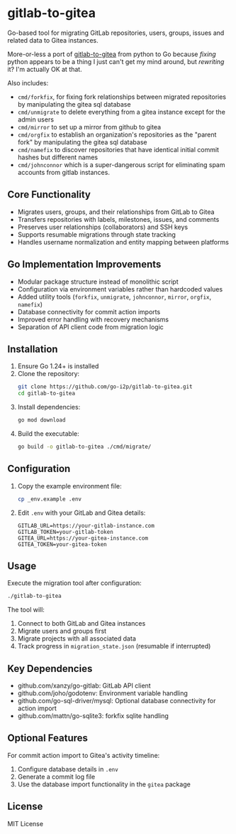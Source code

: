 # gitlab-to-gitea

Go-based tool for migrating GitLab repositories, users, groups, issues and related data to Gitea instances.

More-or-less a port of [gitlab-to-gitea](https://git.autonomic.zone/kawaiipunk/gitlab-to-gitea) from python to Go because *fixing* python appears to be a thing I just can't get my mind around, but *rewriting* it? I'm actually OK at that.

Also includes:
 - `cmd/forkfix`, for fixing fork relationships between migrated repositories by manipulating the gitea sql database
 - `cmd/unmigrate` to delete everything from a gitea instance except for the admin users
 - `cmd/mirror` to set up a mirror from github to gitea
 - `cmd/orgfix` to establish an organization's repositories as the "parent fork" by manipulating the gitea sql database
 - `cmd/namefix` to discover repositories that have identical initial commit hashes but different names
 - `cmd/johnconnor` which is a super-dangerous script for eliminating spam accounts from gitlab instances.

## Core Functionality

- Migrates users, groups, and their relationships from GitLab to Gitea
- Transfers repositories with labels, milestones, issues, and comments
- Preserves user relationships (collaborators) and SSH keys
- Supports resumable migrations through state tracking
- Handles username normalization and entity mapping between platforms

## Go Implementation Improvements

- Modular package structure instead of monolithic script
- Configuration via environment variables rather than hardcoded values
- Added utility tools (`forkfix`, `unmigrate`, `johnconnor`, `mirror`, `orgfix`, `namefix`) 
- Database connectivity for commit action imports
- Improved error handling with recovery mechanisms
- Separation of API client code from migration logic

## Installation

1. Ensure Go 1.24+ is installed
2. Clone the repository:
   ```bash
   git clone https://github.com/go-i2p/gitlab-to-gitea.git
   cd gitlab-to-gitea
   ```
3. Install dependencies:
   ```bash
   go mod download
   ```
4. Build the executable:
   ```bash
   go build -o gitlab-to-gitea ./cmd/migrate/
   ```

## Configuration

1. Copy the example environment file:
   ```bash
   cp _env.example .env
   ```
2. Edit `.env` with your GitLab and Gitea details:
   ```
   GITLAB_URL=https://your-gitlab-instance.com
   GITLAB_TOKEN=your-gitlab-token
   GITEA_URL=https://your-gitea-instance.com
   GITEA_TOKEN=your-gitea-token
   ```

## Usage

Execute the migration tool after configuration:

```bash
./gitlab-to-gitea
```

The tool will:
1. Connect to both GitLab and Gitea instances
2. Migrate users and groups first
3. Migrate projects with all associated data
4. Track progress in `migration_state.json` (resumable if interrupted)

## Key Dependencies

- github.com/xanzy/go-gitlab: GitLab API client
- github.com/joho/godotenv: Environment variable handling
- github.com/go-sql-driver/mysql: Optional database connectivity for action import
- github.com/mattn/go-sqlite3: forkfix sqlite handling

## Optional Features

For commit action import to Gitea's activity timeline:
1. Configure database details in `.env`
2. Generate a commit log file
3. Use the database import functionality in the `gitea` package

## License

MIT License